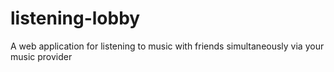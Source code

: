 # listening-lobby
A web application for listening to music with friends simultaneously via your music provider
